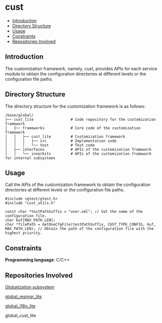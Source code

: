 # cust<a name="EN-US_TOPIC_0000001126254525"></a>

-   [Introduction](#section1881113251316)
-   [Directory Structure](#section196561842161316)
-   [Usage](#section1799421112165)
-   [Constraints](#section1811111510182)
-   [Repositories Involved](#section170262901818)

## Introduction<a name="section1881113251316"></a>

The customization framework, namely, cust, provides APIs for each service module to obtain the configuration directories at different levels or the configuration file paths.

## Directory Structure<a name="section196561842161316"></a>

The directory structure for the customization framework is as follows:

```
/base/global/
├── cust_lite                 # Code repository for the customization framework
│   ├── frameworks            # Core code of the customization framework
│   │   ├── cust_lite         # Customization framework
│   │   │   ├── src           # Implementation code
│   │   │   └── test          # Test code
│   ├── interfaces            # APIs of the customization framework
│   │   └── innerkits         # APIs of the customization framework for internal subsystems
```

## Usage<a name="section1799421112165"></a>

Call the APIs of the customization framework to obtain the configuration directories at different levels or the configuration file paths.

```
#include <gtest/gtest.h>
#include "cust_utils.h"

const char *testPathSuffix = "user.xml"; // Set the name of the configuration file.
char buf[MAX_PATH_LEN];
char *filePath = GetOneCfgFile(testPathSuffix, CUST_TYPE_CONFIG, buf, MAX_PATH_LEN); // Obtain the path of the configuration file with the highest priority.
```

## Constraints<a name="section1811111510182"></a>

**Programming language**: C/C++

## Repositories Involved<a name="section170262901818"></a>

[Globalization subsystem](https://gitee.com/openharmony/docs/blob/master/en/readme/globalization.md)

[global\_resmgr\_lite](https://gitee.com/openharmony/global_resmgr_lite/blob/master/README.md)

[global\_i18n\_lite](https://gitee.com/openharmony/global_i18n_lite/blob/master/README.md)

global\_cust\_lite

